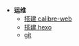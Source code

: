 * **运维**
  * [搭建 calibre-web](技术笔记/搭建calibre-web.md)
  * [搭建 hexo](技术笔记/Hexo/hexo-setup.md)
  * [git](技术笔记/git.md)